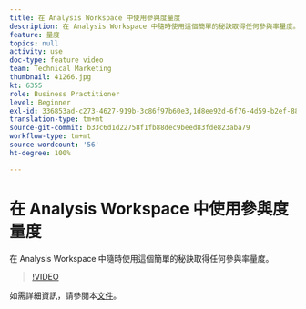 ```yaml
---
title: 在 Analysis Workspace 中使用參與度量度
description: 在 Analysis Workspace 中隨時使用這個簡單的秘訣取得任何參與率量度。
feature: 量度
topics: null
activity: use
doc-type: feature video
team: Technical Marketing
thumbnail: 41266.jpg
kt: 6355
role: Business Practitioner
level: Beginner
exl-id: 336853ad-c273-4627-919b-3c86f97b60e3,1d8ee92d-6f76-4d59-b2ef-8829b03c2027,1d8ee92d-6f76-4d59-b2ef-8829b03c2027,336853ad-c273-4627-919b-3c86f97b60e3
translation-type: tm+mt
source-git-commit: b33c6d1d22758f1fb88dec9beed83fde823aba79
workflow-type: tm+mt
source-wordcount: '56'
ht-degree: 100%

---
```



# 在 Analysis Workspace 中使用參與度量度

在 Analysis Workspace 中隨時使用這個簡單的秘訣取得任何參與率量度。

>[!VIDEO](https://video.tv.adobe.com/v/41266/?quality=12&learn=on)

如需詳細資訊，請參閱本[文件](https://docs.adobe.com/content/help/zh-Hant/analytics/components/calculated-metrics/calcmetric-workflow/participation-metric.html)。
